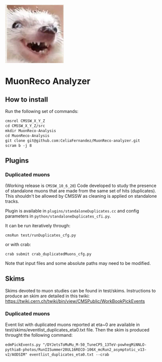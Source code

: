 ![alt text](https://github.com/CeliaFernandez/MuonReco-analyzer/blob/main/.header.png?raw=true)
# MuonReco Analyzer

## How to install

Run the following set of commands:
```
cmsrel CMSSW_X_Y_Z
cd CMSSW_X_Y_Z/src
mkdir MuonReco-Analysis
cd MuonReco-Analysis
git clone git@github.com:CeliaFernandez/MuonReco-analyzer.git
scram b -j 8
```

## Plugins

### Duplicated muons
(Working release is ```CMSSW_10_6_20```)
Code developed to study the presence of standalone muons that are made from the same set of hits (duplicates). This shouldn't be allowed by CMSSW as cleaning is applied on standalone tracks.

Plugin is available in ```plugins/standaloneDuplicates.cc``` and config parameters in ```python/standaloneDuplicates_cfi.py```.

It can be run iteratively through:
```
cmsRun test/runDuplicates_cfg.py
```
or with crab:
```
crab submit crab_duplicatedMuons_cfg.py
```


Note that input files and some absolute paths may need to be modified.

## Skims

Skims devoted to muon studies can be found in test/skims.
Instructions to produce an skim are detailed in this twiki: https://twiki.cern.ch/twiki/bin/view/CMSPublic/WorkBookPickEvents

### Duplicated muons
Event list with duplicated muons reported at eta~0 are available in test/skims/eventlist_duplicates_eta0.txt file. Then the skim is produced throught the following command:
```
edmPickEvents.py "/DYJetsToMuMu_M-50_TuneCP5_13TeV-powhegMiNNLO-pythia8-photos/RunIISummer20UL16RECO-106X_mcRun2_asymptotic_v13-v2/AODSIM" eventlist_duplicates_eta0.txt --crab
```
